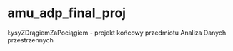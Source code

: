 # amu_adp_final_proj
ŁysyZDrągiemZaPociągiem - projekt końcowy przedmiotu Analiza Danych przestrzennych
